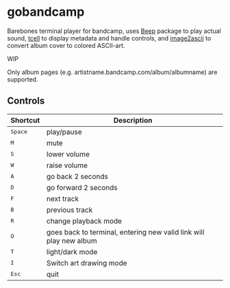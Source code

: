  # gobandcamp

 Barebones terminal player for bandcamp, uses [Beep](https://github.com/faiface/beep/) package to play actual sound, [tcell](https://github.com/gdamore/tcell) to display metadata and handle controls, and [image2ascii](https://github.com/qeesung/image2ascii) to convert album cover to colored ASCII-art.
 
 WIP

 Only album pages (e.g. artistname.bandcamp.com/album/albumname) are supported.

## Controls

| Shortcut                | Description                                                        |
|-------------------------|--------------------------------------------------------------------|
|     <kbd>Space</kbd>    | play/pause                                                         |
|       <kbd>M</kbd>      | mute                                                               |
|       <kbd>S</kbd>      | lower volume                                                       |
|       <kbd>W</kbd>      | raise volume                                                       |
|       <kbd>A</kbd>      | go back 2 seconds                                                  |
|       <kbd>D</kbd>      | go forward 2 seconds                                               |
|       <kbd>F</kbd>      | next track                                                         |
|       <kbd>B</kbd>      | previous track                                                     |
|       <kbd>R</kbd>      | change playback mode                                               |
|       <kbd>O</kbd>      | goes back to terminal, entering new valid link will play new album |
|       <kbd>T</kbd>      | light/dark mode                                                    |
|       <kbd>I</kbd>      | Switch art drawing mode                                            |
|      <kbd>Esc</kbd>     | quit                                                               |
